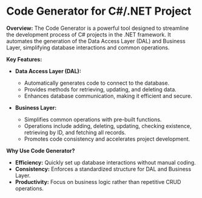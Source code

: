 # Code Generator for C#/.NET Project

**Overview:**
The Code Generator is a powerful tool designed to streamline the development process of C# projects in the .NET framework. It automates the generation of the Data Access Layer (DAL) and Business Layer, simplifying database interactions and common operations.

**Key Features:**

- **Data Access Layer (DAL):**
  - Automatically generates code to connect to the database.
  - Provides methods for retrieving, updating, and deleting data.
  - Enhances database communication, making it efficient and secure.

- **Business Layer:**
  - Simplifies common operations with pre-built functions.
  - Operations include adding, deleting, updating, checking existence, retrieving by ID, and fetching all records.
  - Promotes code consistency and accelerates project development.

**Why Use Code Generator?**
- **Efficiency:** Quickly set up database interactions without manual coding.
- **Consistency:** Enforces a standardized structure for DAL and Business Layer.
- **Productivity:** Focus on business logic rather than repetitive CRUD operations.
